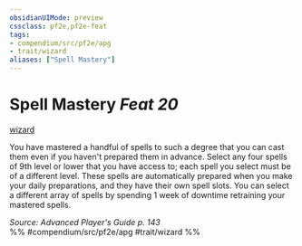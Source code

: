 ```yaml
---
obsidianUIMode: preview
cssclass: pf2e,pf2e-feat
tags:
- compendium/src/pf2e/apg
- trait/wizard
aliases: ["Spell Mastery"]
---
```

# Spell Mastery  *Feat 20*  
[wizard](../../rules/traits/wizard.md)  


You have mastered a handful of spells to such a degree that you can cast them even if you haven't prepared them in advance. Select any four spells of 9th level or lower that you have access to; each spell you select must be of a different level. These spells are automatically prepared when you make your daily preparations, and they have their own spell slots. You can select a different array of spells by spending 1 week of downtime retraining your mastered spells.

*Source: Advanced Player's Guide p. 143*  
%% #compendium/src/pf2e/apg #trait/wizard %%
